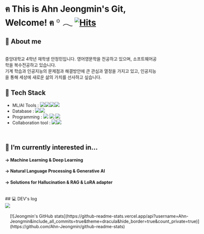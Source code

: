 # ฅ This is Ahn Jeongmin's Git, Welcome!  ฅ  ꙳ 𓂃 [![Hits](https://hits.seeyoufarm.com/api/count/incr/badge.svg?url=https%3A%2F%2Fgithub.com%2FAhn-Jeongmin&count_bg=%2311AC78&title_bg=%23555555&icon=github.svg&icon_color=%231DB67F&title=%E0%B8%85+Hits+%E0%B8%85&edge_flat=false)](https://hits.seeyoufarm.com) 
            
## 🌱 About me
<br> 중앙대학교 4학년 재학생 안정민입니다. 영어영문학을 전공하고 있으며, 소프트웨어공학을 복수전공하고 있습니다. </br>
기계 학습과 인공지능의 문제점과 해결방안에 큰 관심과 열정을 가지고 있고, 인공지능을 통해 세상에 새로운 삶의 가치를 선사하고 싶습니다.
<br>  
## 🌱 Tech Stack
- ML/AI Tools : <img src="https://img.shields.io/badge/pytorch-EE4C2C?style=plastic&logo=pytorch&logoColor=white"><img src="https://img.shields.io/badge/tensorflow-FF6F00?style=plastic&logo=tensorflow&logoColor=white"><img src="https://img.shields.io/badge/scikitlearn-F7931E?style=plastic&logo=scikitlearn&logoColor=white"><img src="https://img.shields.io/badge/huggingface-FFD21E?style=plastic&logo=huggingface&logoColor=white">
- Database : <img src="https://img.shields.io/badge/mysql-4479A1?style=plastic&logo=mysql&logoColor=white"><img src="https://img.shields.io/badge/elasticsearch-005571?style=plastic&logo=elasticsearch&logoColor=white">
- Programming : <img src="https://img.shields.io/badge/python-3776AB?style=plastic&logo=python&logoColor=white"> <img src="https://img.shields.io/badge/Java-007396?style=plastic&logo=Java&logoColor=white"> <img src="https://img.shields.io/badge/linux-FCC624?style=plastic&logo=linux&logoColor=white">
- Collaboration tool : <img src="https://img.shields.io/badge/github-181717?style=plastic&logo=github&logoColor=white"><img src="https://img.shields.io/badge/confluence-172B4D?style=plastic&logo=confluence&logoColor=white">
<br>  

## 🌱 I’m currently interested in...
#### → Machine Learning & Deep Learning
#### → Natural Language Processing & Generative AI
#### → Solutions for Hallucination & RAG & LoRA adapter
<br> 
## 💻 DEV's log 
<div style="display:flex; flex-direction:row;">
    <a href="https://tingmins-swdeliveryservice.tistory.com/">
        <img src="https://img.shields.io/badge/Tistory-000000?style=for-the-badge&logo=Tistory&logoColor=white"> 
    </a>
    
<br>
<br>
[![Jeongmin's GitHub stats](https://github-readme-stats.vercel.app/api?username=Ahn-Jeongmin&include_all_commits=true&theme=dracula&hide_border=true&count_private=true)](https://github.com/Ahn-Jeongmin/github-readme-stats)
